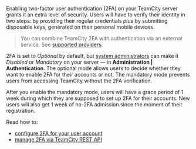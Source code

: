 [//]: # (title: Managing Two-Factor Authentication)
[//]: # (auxiliary-id: Managing Two-Factor Authentication;Enabling Two-Factor Authentication)

Enabling two-factor user authentication (2FA) on your TeamCity server grants it an extra level of security. Users will have to verify their identity in two steps: by providing their regular credentials _plus_ by submitting disposable keys, generated on their personal mobile devices.

>You can combine TeamCity 2FA with authentication via an external service. See [supported providers](authentication-modules.md#auth-modules).

2FA is set to _Optional_ by default, but [system administrators](role-and-permission.md) can make it _Disabled_ or _Mandatory_ on your server — in __Administration | Authentication__. The optional mode allows users to decide whether they want to enable 2FA for their accounts or not. The mandatory mode prevents users from accessing TeamCity without the 2FA verification.

After you enable the mandatory mode, users will have a grace period of 1 week during which they are supposed to set up 2FA for their accounts. New users will also get 1 week of no-2FA admission since the moment of their registration.

Read how to:
* [configure 2FA for your user account](managing-your-user-account.md#Configuring+Two-Factor+Authentication)
* [manage 2FA via TeamCity REST API](https://www.jetbrains.com/help/teamcity/rest/manage-2fa.html)
